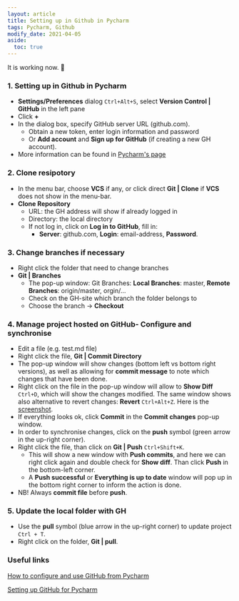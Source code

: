 ```yaml
---
layout: article
title: Setting up in Github in Pycharm
tags: Pycharm, Github
modify_date: 2021-04-05
aside:
  toc: true
---
```


It is working now.  :ghost:

<!--more-->
### 1. Setting up in Github in Pycharm
- **Settings/Preferences** dialog `Ctrl+Alt+S`, select **Version Control
  | GitHub** in the left pane
- Click **+**
- In the dialog box, specify GitHub server URL (github.com).
  + Obtain a new token, enter login information and password
  + Or **Add account** and **Sign up for GitHub** (if creating a new GH
    account).
- More information can be found in
  [Pycharm's page](https://www.jetbrains.com/help/pycharm/github.html)

### 2. Clone resipotory
- In the menu bar, choose **VCS** if any, or click direct **Git |
  Clone** if **VCS** does not show in the menu-bar.
- **Clone Repository**
  + URL: the GH address will show if already logged in
  + Directory: the local directory
  + If not log in, click on **Log in to GitHub**, fill in:
    * **Server**: github.com, **Login**: email-address, **Password**.

### 3. Change branches if necessary
- Right click the folder that need to change branches
- **Git | Branches**
  + The pop-up window: Git Branches: **Local Branches**: master,
    **Remote Branches**: origin/master, orgin/...
  + Check on the GH-site which branch the folder belongs to
  + Choose the branch -> **Checkout**

###  4. Manage project hosted on GitHub- Configure and synchronise
- Edit a file (e.g. test.md file)
- Right click the file, **Git | Commit Directory**
- The pop-up window will show changes (bottom left vs bottom right
  versions), as well as allowing for **commit message** to note which
  changes that have been done.
- Right click on the file in the pop-up window will allow to **Show
  Diff** `Ctrl+D`, which will show the changes modified. The same window
  shows also alternative to revert changes: **Revert** `Ctrl+Alt+Z`.
  Here is the [screenshot](../docs/assets/images/image.png).
- If everything looks ok, click **Commit** in the **Commit changes**
  pop-up window.
- In order to synchronise changes, click on the **push** symbol (green
  arrow in the up-right corner).
- Right click the file, than click on **Git | Push** `Ctrl+Shift+K`.
  + This will show a new window with **Push commits**, and here we can
    right click again and double check for **Show diff**. Than click
    **Push** in the bottom-left corner.
  + A **Push successful** or **Everything is up to date** window will
    pop up in the bottom right corner to inform the action is done.
- NB! Always **commit file** before **push**.

### 5. Update the local folder with GH
- Use the **pull** symbol (blue arrow in the up-right corner) to update
  project `Ctrl + T`.
- Right click on the folder, **Git | pull**.

### Useful links
[How to configure and use GitHub from Pycharm](https://www.youtube.com/watch?v=7sinNdn49Uk)

[Setting up GitHub for Pycharm](https://www.jetbrains.com/help/pycharm/github.html)
